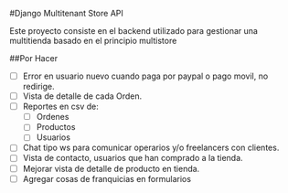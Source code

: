 #Django Multitenant Store API

Este proyecto consiste en el backend utilizado para gestionar una multitienda basado en el principio multistore

##Por Hacer
- [ ] Error en usuario nuevo cuando paga por paypal o pago movil, no redirige.
- [ ] Vista de detalle de cada Orden.
- [ ] Reportes en csv de:
    - [ ] Ordenes
    - [ ] Productos
    - [ ] Usuarios
- [ ] Chat tipo ws para comunicar operarios y/o freelancers con clientes.
- [ ] Vista de contacto, usuarios que han comprado a la tienda.
- [ ] Mejorar vista de detalle de producto en tienda.
- [ ] Agregar cosas de franquicias en formularios
